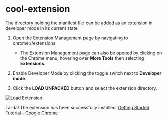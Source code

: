 # cool-extension

The directory holding the manifest file can be added as an extension in developer mode in its current state.
1. Open the Extension Management page by navigating to chrome://extensions.
   * The Extension Management page can also be opened by clicking on the Chrome menu, hovering over **More Tools** then selecting **Extensions**.
   
2. Enable Developer Mode by clicking the toggle switch next to **Developer mode**.

3. Click the **LOAD UNPACKED** button and select the extension directory.

![Load Extension](https://developer.chrome.com/static/images/get_started/load_extension.png)

Ta-da! The extension has been successfully installed.
[Getting Started Tutorial - Google Chrome](https://developer.chrome.com/extensions/getstarted)
